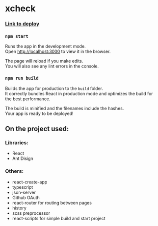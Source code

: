 # xcheck

### [Link to deploy]()

### `npm start`

Runs the app in the development mode.<br />
Open [http://localhost:3000](http://localhost:3000) to view it in the browser.

The page will reload if you make edits.<br />
You will also see any lint errors in the console.

### `npm run build`

Builds the app for production to the `build` folder.<br />
It correctly bundles React in production mode and optimizes the build for the best performance.

The build is minified and the filenames include the hashes.<br />
Your app is ready to be deployed!

## On the project used:

### Libraries:

- React
- Ant Disign

### Others: 

- react-create-app
- typescript
- json-server
- Github OAuth
- react-router for routing between pages
- history
- scss preprocessor
- react-scripts for simple build and start project
